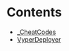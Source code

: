 

# Contents
- [_CheatCodes](VyperDeployer.sol/contract._CheatCodes.md)
- [VyperDeployer](VyperDeployer.sol/contract.VyperDeployer.md)
